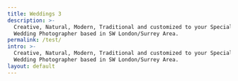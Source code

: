 ```yaml
---
title: Weddings 3
description: >-
  Creative, Natural, Modern, Traditional and customized to your Special Day.
  Wedding Photographer based in SW London/Surrey Area.
permalink: /test/
intro: >-
  Creative, Natural, Modern, Traditional and customized to your Special Day.
  Wedding Photographer based in SW London/Surrey Area.
layout: default
---
```


